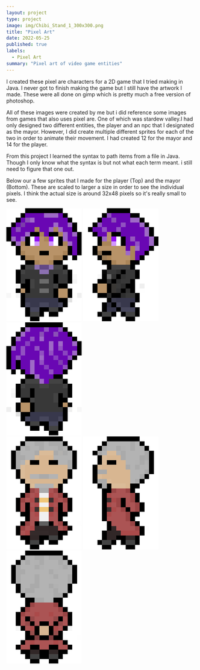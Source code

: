 ```yaml
---
layout: project
type: project
image: img/Chibi_Stand_1_300x300.png
title: "Pixel Art"
date: 2022-05-25
published: true
labels:
  - Pixel Art
summary: "Pixel art of video game entities"
---
```


I created these pixel are characters for a 2D game that I tried making in Java. I never got to finish making the game but I still have the artwork I made. These were all done on gimp which is pretty much a free version of photoshop.

All of these images were created by me but i did reference some images from games that also uses pixel are. One of which was stardew valley.I had only designed two different entities, the player and an npc that I designated as the mayor. However, I did create multiple different sprites for each of the two in order to animate their movement. I had created 12 for the mayor and 14 for the player.

From this project I learned the syntax to path items from a file in Java. Though I only know what the syntax is but not what each term meant. i still need to figure that one out.

Below our a few sprites that I made for the player (Top) and the mayor (Bottom). These are scaled to larger a size in order to see the individual pixels. I think the actual size is around 32x48 pixels so it's really small to see.

<div class="text-center p-4">
  <img width="200px" src="../img/Entity/Chibi_Down_1_200.png" class="img-thumbnail" >
  <img width="200px" src="../img/Entity/Chibi_Left_1_200.png" class="img-thumbnail" >
  <img width="200px" src="../img/Entity/Chibi_Up_1_200.png" class="img-thumbnail" >
</div>

<div class="text-center p-4">
  <img width="200px" src="../img/Entity/Mayor_Down_1_200.png" class="img-thumbnail" >
  <img width="200px" src="../img/Entity/Mayor_left_1_200.png" class="img-thumbnail" >
  <img width="200px" src="../img/Entity/Mayor_Back_Stand_1_200.png" class="img-thumbnail" >
</div>



